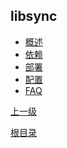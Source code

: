 libsync
--

* [概述](libsync/abstract.md)
* [依赖](libsync/dep.md)
* [部署](libsync/deploy.md)
* [配置](libsync/conf.md)
* [FAQ](libsync/FAQ.md)

[上一级](index.md)

[根目录](../index.md) 